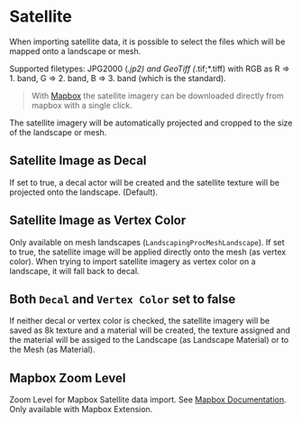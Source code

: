 # Satellite

When importing satellite data, it is possible to select the files which will be mapped onto a landscape or mesh.  

Supported filetypes: JPG2000 (*.jp2) and GeoTiff (*.tif;*.tiff) with RGB as R => 1. band, G => 2. band, B => 3. band (which is the standard).  

> With [Mapbox](mapbox?id=mapbox) the satellite imagery can be downloaded directly from mapbox with a single click.

The satellite imagery will be automatically projected and cropped to the size of the landscape or mesh.  

## Satellite Image as Decal

If set to true, a decal actor will be created and the satellite texture will be projected onto the landscape. (Default).

## Satellite Image as Vertex Color

Only available on mesh landscapes (`LandscapingProcMeshLandscape`). If set to true, the satellite image will be applied directly onto the mesh (as vertex color). When trying to import satellite imagery as vertex color on a landscape, it will fall back to decal.

## Both `Decal` and `Vertex Color` set to false

If neither decal or vertex color is checked, the satellite imagery will be saved as 8k texture and a material will be created, the texture assigned and the material will be assiged to the Landscape (as Landscape Material) or to the Mesh (as Material).

## Mapbox Zoom Level

Zoom Level for Mapbox Satellite data import. See [Mapbox Documentation](mapbox.md). Only available with Mapbox Extension.

